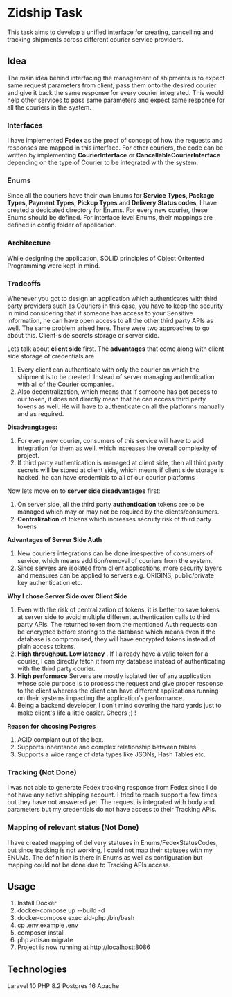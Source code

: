 # Zidship Task
This task aims to develop a unified interface for creating, cancelling and tracking shipments across different courier service providers.

## Idea
The main idea behind interfacing the management of shipments is to expect same request parameters from client, pass them onto the desired courier and give it back the same response for every courier integrated. This would help other services to pass same parameters and expect same response for all the couriers in the system.

### Interfaces
I have implemented __Fedex__ as the proof of concept of how the requests and responses are mapped in this interface. For other couriers, the code can be written by implementing __CourierInterface__ or __CancellableCourierInterface__ depending on the type of Courier to be integrated with the system.

### Enums
Since all the couriers have their own Enums for __Service Types, Package Types, Payment Types, Pickup Types__ and __Delivery Status codes__, I have created a dedicated directory for Enums. For every new courier, these Enums should be defined. For interface level Enums, their mappings are defined in config folder of application.

### Architecture
While designing the application, SOLID principles of Object Oritented Programming were kept in mind.

### Tradeoffs
Whenever you got to design an application which authenticates with third party providers such as Couriers in this case, you have to keep the security in mind considering that if someone has access to your Sensitive information, he can have open access to all the other third party APIs as well.
The same problem arised here. There were two approaches to go about this. Client-side secrets storage or server side. 

Lets talk about __client side__ first. The __advantages__ that come along with client side storage of credentials are
1. Every client can authenticate with only the courier on which the shipment is to be created. Instead of server managing authentication with all of the Courier companies.
2. Also decentralization, which means that if someone has got access to our token, it does not directly mean that he can access third party tokens as well. He will have to authenticate on all the platforms manually and as required.

__Disadvangtages:__
1. For every new courier, consumers of this service will have to add integration for them as well, which increases the overall complexity of project.
2. If third party authentication is managed at client side, then all third party secrets will be stored at client side, which means if client side storage is hacked, he can have credentials to all of our courier platforms

Now lets move on to __server side disadvantages__ first:
1. On server side, all the third party __authentication__ tokens are to be managed which may or may not be required by the clients/consumers.
2. __Centralization__ of tokens which increases secruity risk of third party tokens

__Advantages of Server Side Auth__
1. New couriers integrations can be done irrespective of consumers of service, which means addition/removal of couriers from the system.
2. Since servers are isolated from client applications, more security layers and measures can be applied to servers e.g. ORIGINS, public/private key authentication etc.

__Why I chose Server Side over Client Side__
1. Even with the risk of centralization of tokens, it is better to save tokens at server side to avoid multiple different authentication calls to third party APIs. The returned token from the mentioned Auth requests can be encrypted before storing to the database which means even if the database is compromised, they will have encrypted tokens instead of plain access tokens.
2. __High throughput. Low latency__ . If I already have a valid token for a courier, I can directly fetch it from my database instead of authenticating with the third party courier.
3. __High performace__ Servers are mostly isolated tier of any application whose sole purpose is to process the request and give proper response to the client whereas the client can have different applications running on their systems impacting the application's performance.
4. Being a backend developer, I don't mind covering the hard yards just to make client's life a little easier. Cheers ;) !

__Reason for choosing Postgres__
1. ACID compiant out of the box.
2. Supports inheritance and complex relationship between tables.
3. Supports a wide range of data types like JSONs, Hash Tables etc.

### Tracking (Not Done)
I was not able to generate Fedex tracking response from Fedex since I do not have any active shipping account. I tried to reach support a few times but they have not answered yet. The request is integrated with body and parameters but my credentials do not have access to their Tracking APIs.

### Mapping of relevant status (Not Done)
I have created mapping of delivery statuses in Enums/FedexStatusCodes, but since tracking is not working, I could not map their statuses with my ENUMs. The definition is there in Enums as well as configuration but mapping could not be done due to Tracking APIs access.

## Usage
1. Install Docker
2. docker-compose up --build -d
3. docker-compose exec zid-php /bin/bash
4. cp .env.example .env
5. composer install
6. php artisan migrate
7. Project is now running at http://localhost:8086

## Technologies
Laravel 10
PHP 8.2
Postgres 16
Apache


